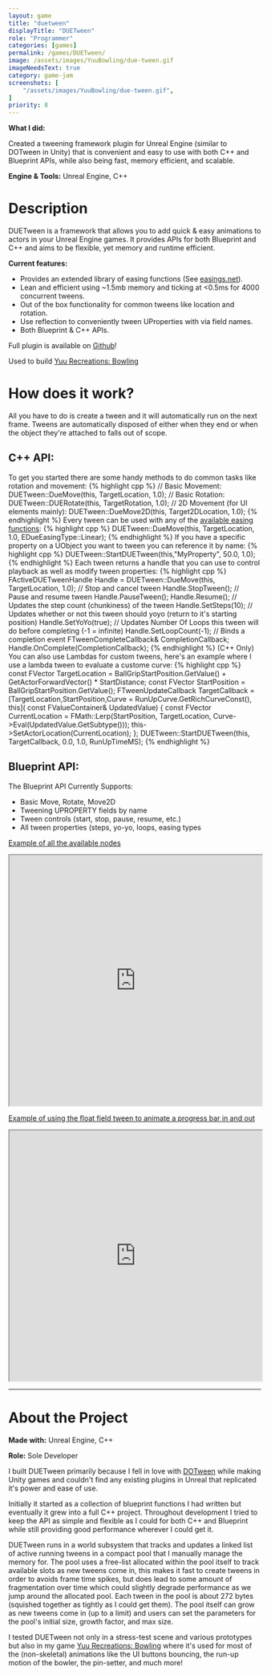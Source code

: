 ```yaml
---
layout: game
title: "duetween"
displayTitle: "DUETween"
role: "Programmer"
categories: [games]
permalink: /games/DUETween/
image: /assets/images/YuuBowling/due-tween.gif
imageNeedsText: true
category: game-jam
screenshots: [
    "/assets/images/YuuBowling/due-tween.gif",
]
priority: 8 
---
```

**What I did:** 

Created a tweening framework plugin for Unreal Engine (similar to DOTween in Unity) that is convenient and easy to use with both C++ and Blueprint APIs, while also being fast, memory efficient, and scalable.

**Engine & Tools:** Unreal Engine, C++
<!--more-->


# Description
DUETween is a framework that allows you to add quick & easy animations to actors in your Unreal Engine games. It provides APIs for both Blueprint and C++ and aims to be flexible, yet memory and runtime efficient.

**Current features:**
   * Provides an extended library of easing functions (See [easings.net](https://easings.net/)).
   * Lean and efficient using ~1.5mb memory and ticking at <0.5ms for 4000 concurrent tweens.
   * Out of the box functionality for common tweens like location and rotation.
   * Use reflection to conveniently tween UProperties with via field names.
   * Both Blueprint & C++ APIs.

Full plugin is available on [Github](https://github.com/jaideng123/DUETween)!

Used to build [Yuu Recreations: Bowling](/games/YuuBowling/)

# How does it work?
All you have to do is create a tween and it will automatically run on the next frame.
Tweens are automatically disposed of either when they end or when the object they're attached to falls out of scope.
## C++ API:
To get you started there are some handy methods to do common tasks like rotation and movement:
{% highlight cpp %}
// Basic Movement:
DUETween::DueMove(this, TargetLocation, 1.0);
// Basic Rotation:
DUETween::DUERotate(this, TargetRotation, 1.0);
// 2D Movement (for UI elements mainly):
DUETween::DueMove2D(this, Target2DLocation, 1.0);
{% endhighlight %}
Every tween can be used with any of the [available easing functions](https://github.com/jaideng123/DUETween/blob/main/Source/DUETween/Public/DUEEasingFunctionLibrary.h):
{% highlight cpp %}
DUETween::DueMove(this, TargetLocation, 1.0, EDueEasingType::Linear);
{% endhighlight %}
If you have a specific property on a UObject you want to tween you can reference it by name:
{% highlight cpp %}
DUETween::StartDUETween<float>(this,"MyProperty", 50.0, 1.0);
{% endhighlight %}
Each tween returns a handle that you can use to control playback as well as modify tween properties:
{% highlight cpp %}
FActiveDUETweenHandle Handle = DUETween::DueMove(this, TargetLocation, 1.0);
// Stop and cancel tween
Handle.StopTween();
// Pause and resume tween
Handle.PauseTween();
Handle.Resume();
// Updates the step count (chunkiness) of the tween
Handle.SetSteps(10);
// Updates whether or not this tween should yoyo (return to it's starting position)
Handle.SetYoYo(true);
// Updates Number Of Loops this tween will do before completing (-1 = infinite)
Handle.SetLoopCount(-1);
// Binds a completion event
FTweenCompleteCallback& CompletionCallback;
Handle.OnComplete(CompletionCallback);
{% endhighlight %}
(C++ Only) You can also use Lambdas for custom tweens, here's an example where I use a lambda tween to evaluate a custome curve:
{% highlight cpp %}
const FVector TargetLocation = BallGripStartPosition.GetValue() + GetActorForwardVector() *
  StartDistance;
const FVector StartPosition = BallGripStartPosition.GetValue();
FTweenUpdateCallback TargetCallback = [TargetLocation,StartPosition,Curve = RunUpCurve.GetRichCurveConst(), this](
  const FValueContainer& UpdatedValue)
{
  const FVector CurrentLocation = FMath::Lerp(StartPosition, TargetLocation,
                                              Curve->Eval(UpdatedValue.GetSubtype<float>()));
  this->SetActorLocation(CurrentLocation);
};
DUETween::StartDUETween<float>(this, TargetCallback, 0.0, 1.0, RunUpTimeMS);
{% endhighlight %}
## Blueprint API:
The Blueprint API Currently Supports:
* Basic Move, Rotate, Move2D
* Tweening UPROPERTY fields by name
* Tween controls (start, stop, pause, resume, etc.)
* All tween properties (steps, yo-yo, loops, easing types

[Example of all the available nodes](https://blueprintue.com/blueprint/mf0m5elr/)
<iframe src="https://blueprintue.com/render/mf0m5elr/" scrolling="no" allowfullscreen style="width: 100%;height: 500px;"></iframe>

[Example of using the float field tween to animate a progress bar in and out](https://blueprintue.com/blueprint/zc41f01p/)
<iframe src="https://blueprintue.com/render/zc41f01p/" scrolling="no" allowfullscreen style="width: 100%;height: 500px;"></iframe>

---
# About the Project
**Made with:** Unreal Engine, C++

**Role:** Sole Developer

I built DUETween primarily because I fell in love with [DOTween](https://dotween.demigiant.com/) while making Unity games and couldn't find any existing plugins in Unreal that replicated it's power and ease of use.

Initially it started as a collection of blueprint functions I had written but eventually it grew into a full C++ project. Throughout development I tried to keep the API as simple and flexible as I could for both C++ and Blueprint while still providing good performance wherever I could get it.

DUETween runs in a world subsystem that tracks and updates a linked list of active running tweens in a compact pool that I manually manage the memory for. The pool uses a free-list allocated within the pool itself to track available slots as new tweens come in, this makes it fast to create tweens in order to avoids frame time spikes, but does lead to some amount of fragmentation over time which could slightly degrade performance as we jump around the allocated pool. Each tween in the pool is about 272 bytes (squished together as tightly as I could get them). The pool itself can grow as new tweens come in (up to a limit) and users can set the parameters for the pool's initial size, growth factor, and max size.

I tested DUETween not only in a stress-test scene and various prototypes but also in my game [Yuu Recreations: Bowling](/games/YuuBowling/) where it's used for most of the (non-skeletal) animations like the UI buttons bouncing, the run-up motion of the bowler, the pin-setter, and much more!